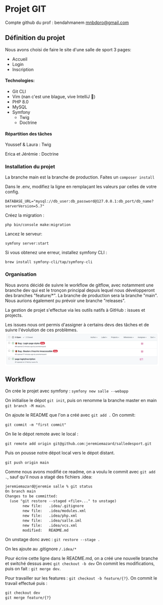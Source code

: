 # Projet GIT
Compte github du prof : bendahmanem
mnbdpro@gmail.com

## Définition du projet
Nous avons choisi de faire le site d'une salle de sport
3 pages:
- Accueil
- Login
- Inscription

#### Technologies:
- Git CLI
- Vim (nan c'est une blague, vive IntelliJ 🥳)
- PHP 8.0
- MySQL
- Symfony
  - Twig
  - Doctrine

#### Répartition des tâches
Youssef & Laura : Twig

Erica et Jérémie : Doctrine

### Installation du projet

La branche main est la branche de production. 
Faites un `composer install`

Dans le .env, modifiez la ligne en remplaçant les valeurs par celles de votre config.
````
DATABASE_URL="mysql://db_user:db_password@127.0.0.1:db_port/db_name?serverVersion=5.7"
````

Créez la migration : 
````
php bin/console make:migration
````

Lancez le serveur:
````
symfony server:start
````

Si vous obtenez une erreur, installez symfony CLI :
````
brew install symfony-cli/tap/symfony-cli
````

### Organisation

Nous avons décidé de suivre le workflow de gitflow, avec notamment une branche dev qui est le tronçon principal depuis lequel nous développeront des branches "feature/*".
La branche de production sera la branche "main". Nous aurions également pu prévoir une branche "releases".

La gestion de projet s'effectue via les outils natifs à GitHub : issues et projects. 

Les issues nous ont permis d'assigner à certains devs des tâches et de suivre l'évolution de ces problèmes. 
![Gestion des issues](public/assets/images/issues.png)

## Workflow

On crée le projet avec symfony :
`symfony new salle --webapp`

On initialise le dépot `git init`, puis on renomme la branche master en main `git branch -M main`.

On ajoute le README que l'on a créé avec `git add .`
On commit:

````git commit -m "first commit"````

On lie le dépot remote avec le local : 

`git remote add origin git@github.com:jeremiemazard/salledesport.git`

Puis on pousse notre dépot local vers le dépot distant.

`git push origin main`

Comme nous avons modifié ce readme, on a voulu le commit avec `git add .`, sauf qu'il nous a stagé des fichiers .idea:

````
jeremiemazard@jeremie salle % git status
On branch main
Changes to be committed:
  (use "git restore --staged <file>..." to unstage)
        new file:   .idea/.gitignore
        new file:   .idea/modules.xml
        new file:   .idea/php.xml
        new file:   .idea/salle.iml
        new file:   .idea/vcs.xml
        modified:   README.md
````
On unstage donc avec : 
`git restore --stage .`

On les ajoute au .gitignore
`/.idea/*`

Pour écrire cette ligne dans le README.md, on a créé une nouvelle branche et switché dessus avec `git checkout -b dev`
On commit les modifications, puis on fait : `git merge dev`.

Pour travailler sur les features : `git checkout -b feature/{?}`. 
On commit le travail effectué puis :
````
git checkout dev
git merge feature/{?}
````
